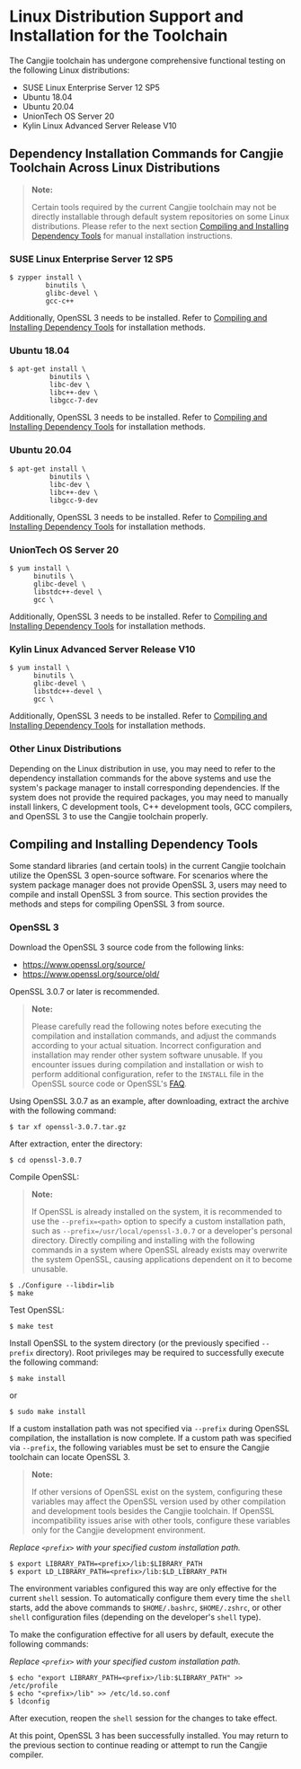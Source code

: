 # Linux Distribution Support and Installation for the Toolchain

The Cangjie toolchain has undergone comprehensive functional testing on the following Linux distributions:

- SUSE Linux Enterprise Server 12 SP5  
- Ubuntu 18.04  
- Ubuntu 20.04  
- UnionTech OS Server 20  
- Kylin Linux Advanced Server Release V10  

## Dependency Installation Commands for Cangjie Toolchain Across Linux Distributions

> **Note:**  
>  
> Certain tools required by the current Cangjie toolchain may not be directly installable through default system repositories on some Linux distributions. Please refer to the next section [Compiling and Installing Dependency Tools](./linux_toolchain_install.md#compiling-and-installing-dependency-tools) for manual installation instructions.

### SUSE Linux Enterprise Server 12 SP5

```shell
$ zypper install \
         binutils \
         glibc-devel \
         gcc-c++
```

Additionally, OpenSSL 3 needs to be installed. Refer to [Compiling and Installing Dependency Tools](./linux_toolchain_install.md#compiling-and-installing-dependency-tools) for installation methods.

### Ubuntu 18.04

```shell
$ apt-get install \
          binutils \
          libc-dev \
          libc++-dev \
          libgcc-7-dev
```

Additionally, OpenSSL 3 needs to be installed. Refer to [Compiling and Installing Dependency Tools](./linux_toolchain_install.md#compiling-and-installing-dependency-tools) for installation methods.

### Ubuntu 20.04

```shell
$ apt-get install \
          binutils \
          libc-dev \
          libc++-dev \
          libgcc-9-dev
```

Additionally, OpenSSL 3 needs to be installed. Refer to [Compiling and Installing Dependency Tools](./linux_toolchain_install.md#compiling-and-installing-dependency-tools) for installation methods.

### UnionTech OS Server 20

```shell
$ yum install \
      binutils \
      glibc-devel \
      libstdc++-devel \
      gcc \
```

Additionally, OpenSSL 3 needs to be installed. Refer to [Compiling and Installing Dependency Tools](./linux_toolchain_install.md#compiling-and-installing-dependency-tools) for installation methods.

### Kylin Linux Advanced Server Release V10

```shell
$ yum install \
      binutils \
      glibc-devel \
      libstdc++-devel \
      gcc \
```

Additionally, OpenSSL 3 needs to be installed. Refer to [Compiling and Installing Dependency Tools](./linux_toolchain_install.md#compiling-and-installing-dependency-tools) for installation methods.

### Other Linux Distributions

Depending on the Linux distribution in use, you may need to refer to the dependency installation commands for the above systems and use the system's package manager to install corresponding dependencies. If the system does not provide the required packages, you may need to manually install linkers, C development tools, C++ development tools, GCC compilers, and OpenSSL 3 to use the Cangjie toolchain properly.

## Compiling and Installing Dependency Tools

Some standard libraries (and certain tools) in the current Cangjie toolchain utilize the OpenSSL 3 open-source software. For scenarios where the system package manager does not provide OpenSSL 3, users may need to compile and install OpenSSL 3 from source. This section provides the methods and steps for compiling OpenSSL 3 from source.

### OpenSSL 3

Download the OpenSSL 3 source code from the following links:

- <https://www.openssl.org/source/>  
- <https://www.openssl.org/source/old/>  

OpenSSL 3.0.7 or later is recommended.

> **Note:**  
>  
> Please carefully read the following notes before executing the compilation and installation commands, and adjust the commands according to your actual situation. Incorrect configuration and installation may render other system software unusable. If you encounter issues during compilation and installation or wish to perform additional configuration, refer to the `INSTALL` file in the OpenSSL source code or OpenSSL's [FAQ](https://www.openssl.org/docs/faq.html).

Using OpenSSL 3.0.7 as an example, after downloading, extract the archive with the following command:

```shell
$ tar xf openssl-3.0.7.tar.gz
```

After extraction, enter the directory:

```shell
$ cd openssl-3.0.7
```

Compile OpenSSL:

> **Note:**  
>  
> If OpenSSL is already installed on the system, it is recommended to use the `--prefix=<path>` option to specify a custom installation path, such as `--prefix=/usr/local/openssl-3.0.7` or a developer's personal directory. Directly compiling and installing with the following commands in a system where OpenSSL already exists may overwrite the system OpenSSL, causing applications dependent on it to become unusable.

```shell
$ ./Configure --libdir=lib
$ make
```

Test OpenSSL:

```shell
$ make test
```

Install OpenSSL to the system directory (or the previously specified `--prefix` directory). Root privileges may be required to successfully execute the following command:

```shell
$ make install
```

or

```shell
$ sudo make install
```

If a custom installation path was not specified via `--prefix` during OpenSSL compilation, the installation is now complete. If a custom path was specified via `--prefix`, the following variables must be set to ensure the Cangjie toolchain can locate OpenSSL 3.

> **Note:**  
>  
> If other versions of OpenSSL exist on the system, configuring these variables may affect the OpenSSL version used by other compilation and development tools besides the Cangjie toolchain. If OpenSSL incompatibility issues arise with other tools, configure these variables only for the Cangjie development environment.

*Replace `<prefix>` with your specified custom installation path.*

```shell
$ export LIBRARY_PATH=<prefix>/lib:$LIBRARY_PATH
$ export LD_LIBRARY_PATH=<prefix>/lib:$LD_LIBRARY_PATH
```

The environment variables configured this way are only effective for the current `shell` session. To automatically configure them every time the `shell` starts, add the above commands to `$HOME/.bashrc`, `$HOME/.zshrc`, or other `shell` configuration files (depending on the developer's `shell` type).

To make the configuration effective for all users by default, execute the following commands:

*Replace `<prefix>` with your specified custom installation path.*

```shell
$ echo "export LIBRARY_PATH=<prefix>/lib:$LIBRARY_PATH" >> /etc/profile
$ echo "<prefix>/lib" >> /etc/ld.so.conf
$ ldconfig
```

After execution, reopen the `shell` session for the changes to take effect.

At this point, OpenSSL 3 has been successfully installed. You may return to the previous section to continue reading or attempt to run the Cangjie compiler.